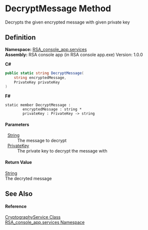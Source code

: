 # DecryptMessage Method


Decrypts the given encrypted message with given private key



## Definition
**Namespace:** <a href="e62a6912-ae2b-9956-1793-29f38c459ec4">RSA_console_app.services</a>  
**Assembly:** RSA console app (in RSA console app.exe) Version: 1.0.0

**C#**
``` C#
public static string DecryptMessage(
	string encryptedMessage,
	PrivateKey privateKey
)
```
**F#**
``` F#
static member DecryptMessage : 
        encryptedMessage : string * 
        privateKey : PrivateKey -> string 
```



#### Parameters
<dl><dt>  <a href="https://learn.microsoft.com/dotnet/api/system.string" target="_blank" rel="noopener noreferrer">String</a></dt><dd>The message to decrypt</dd><dt>  <a href="dbb46452-9995-a322-b3ff-b7b434e83b1d">PrivateKey</a></dt><dd>The private key to decrypt the message with</dd></dl>

#### Return Value
<a href="https://learn.microsoft.com/dotnet/api/system.string" target="_blank" rel="noopener noreferrer">String</a>  
The decryted message

## See Also


#### Reference
<a href="0a1a51a2-d254-195d-2102-aed2cec09e34">CryptographyService Class</a>  
<a href="e62a6912-ae2b-9956-1793-29f38c459ec4">RSA_console_app.services Namespace</a>  

